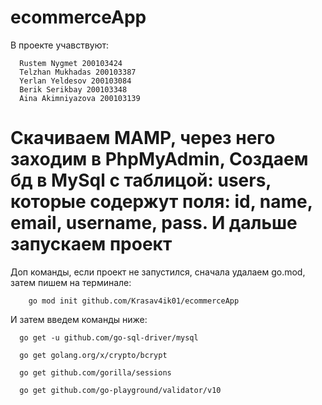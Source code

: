 # ecommerceApp
  В проекте учавствуют:
    
      Rustem Nygmet 200103424
      Telzhan Mukhadas 200103387
      Yerlan Yeldesov 200103084
      Berik Serikbay 200103348
      Aina Akimniyazova 200103139
      
# Скачиваем MAMP, через него заходим в PhpMyAdmin, Создаем бд в MySql с таблицой: users, которые содержут поля: id, name, email, username, pass. И дальше запускаем проект
 
Доп команды, если проект не запустился, сначала удалаем go.mod, затем пишем на терминале:
        
        go mod init github.com/Krasav4ik01/ecommerceApp
        
        
 И затем введем команды ниже:
  
  
      go get -u github.com/go-sql-driver/mysql 
      
      go get golang.org/x/crypto/bcrypt
      
      go get github.com/gorilla/sessions
      
      go get github.com/go-playground/validator/v10


